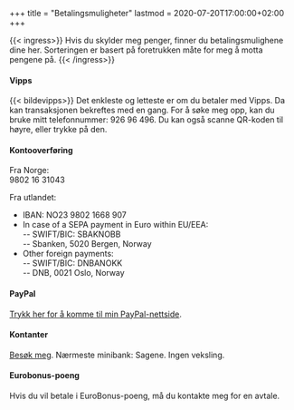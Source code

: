 +++
title = "Betalingsmuligheter"
lastmod = 2020-07-20T17:00:00+02:00
+++

{{< ingress>}}
Hvis du skylder meg penger, finner du betalingsmulighene dine her. Sorteringen er basert på foretrukken måte for meg å motta pengene på.
{{< /ingress>}}


#### Vipps
{{< bildevipps>}}
Det enkleste og letteste er om du betaler med Vipps. Da kan transaksjonen bekreftes med en gang. For å søke meg opp, kan du bruke mitt telefonnummer: 926 96 496. Du kan også scanne QR-koden til høyre, eller trykke på den.

#### Kontooverføring
Fra Norge:   
9802 16 31043

Fra utlandet:
- IBAN: NO23 9802 1668 907  
- In case of a SEPA payment in Euro within EU/EEA:  
-- SWIFT/BIC: SBAKNOBB  
-- Sbanken, 5020 Bergen, Norway  
- Other foreign payments:  
-- SWIFT/BIC: DNBANOKK  
-- DNB, 0021 Oslo, Norway

#### PayPal
[Trykk her for å komme til min PayPal-nettside](https://paypal.me/petterhol?locale.x=no_NO).

#### Kontanter
[Besøk meg](../visitt). Nærmeste minibank: Sagene. Ingen veksling.

#### Eurobonus-poeng
Hvis du vil betale i EuroBonus-poeng, må du kontakte meg for en avtale.